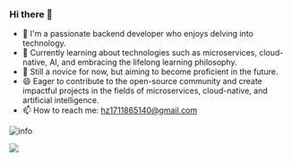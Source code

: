 ### Hi there 👋
- 🔭 I'm a passionate backend developer who enjoys delving into technology.
- 🌱 Currently learning about technologies such as microservices, cloud-native, AI, and embracing the lifelong learning philosophy.
- 🤔 Still a novice for now, but aiming to become proficient in the future.
- 😄 Eager to contribute to the open-source community and create impactful projects in the fields of microservices, cloud-native, and artificial intelligence.
- 📫 How to reach me: hz1711865140@gmail.com

![info](https://github-readme-stats.vercel.app/api?username=Stone-afk&show_icons=true&count_private=true&hide=prs&theme=default_repocard)

<img align="center" src="https://github-readme-stats.vercel.app/api/pin/?username=Stone-afk&theme=default_repocard"/>

<!--
**MysticalGuest/mysticalguest** is a ✨ _special_ ✨ repository because its `README.md` (this file) appears on your GitHub profile.

Here are some ideas to get you started:

- 🔭 I’m currently working on ...
- 🌱 I’m currently learning ...
- 👯 I’m looking to collaborate on ...
- 🤔 I’m looking for help with ...
- 💬 Ask me about ...
- 📫 How to reach me: ...
- 😄 Pronouns: ...
- ⚡ Fun fact: ...
-->
